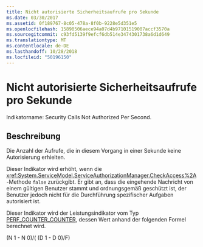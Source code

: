 ```yaml
---
title: Nicht autorisierte Sicherheitsaufrufe pro Sekunde
ms.date: 03/30/2017
ms.assetid: 0f189767-8c05-478a-8f0b-9228e5d351e5
ms.openlocfilehash: 15890506aece94a07d4b97101519007accf3570a
ms.sourcegitcommit: c93fd5139f9efcf6db514e3474301738a6d1d649
ms.translationtype: MT
ms.contentlocale: de-DE
ms.lasthandoff: 10/28/2018
ms.locfileid: "50196150"
---
```

# <a name="security-calls-not-authorized-per-second"></a>Nicht autorisierte Sicherheitsaufrufe pro Sekunde
Indikatorname: Security Calls Not Authorized Per Second.  
  
## <a name="description"></a>Beschreibung  
 Die Anzahl der Aufrufe, die in diesem Vorgang in einer Sekunde keine Autorisierung erhielten.  
  
 Dieser Indikator wird erhöht, wenn die <xref:System.ServiceModel.ServiceAuthorizationManager.CheckAccess%2A>-Methode `false` zurückgibt. Er gibt an, dass die eingehende Nachricht von einem gültigen Benutzer stammt und ordnungsgemäß geschützt ist, der Benutzer jedoch nicht für die Durchführung spezifischer Aufgaben autorisiert ist.  
  
 Dieser Indikator wird der Leistungsindikator vom Typ [PERF_COUNTER_COUNTER](https://go.microsoft.com/fwlink/?LinkID=94649), dessen Wert anhand der folgenden Formel berechnet wird.  
  
 (N 1 - N 0)/( (D 1 - D 0)/F)
